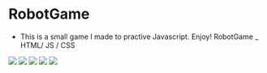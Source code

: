 # RobotGame
* This is a small game I made to practive Javascript. Enjoy!
RobotGame _ HTML/ JS / CSS
<img src="https://user-images.githubusercontent.com/33744796/72452022-321ae400-3800-11ea-8900-88b42689adb4.PNG">
<img src="https://user-images.githubusercontent.com/33744796/72452024-334c1100-3800-11ea-89b1-8c1b4fa08cce.PNG">
<img src="https://user-images.githubusercontent.com/33744796/72452031-35ae6b00-3800-11ea-9764-76b6ceb4247d.PNG">
<img src="https://user-images.githubusercontent.com/33744796/72452042-3941f200-3800-11ea-8d4c-670432c7ac07.PNG">
<img src="https://user-images.githubusercontent.com/33744796/72452043-3a731f00-3800-11ea-9469-ccd0e35f52ce.PNG">
